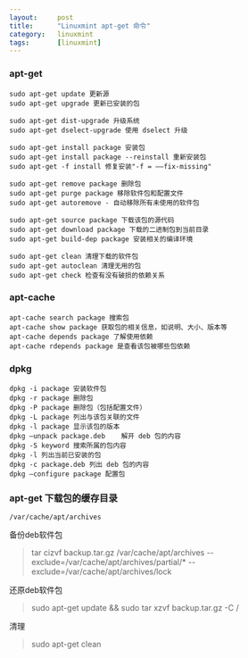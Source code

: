 ```yaml
---
layout:		post
title:  	"Linuxmint apt-get 命令"
category: 	linuxmint
tags:		[linuxmint]
---
```


### apt-get

	sudo apt-get update 更新源
	sudo apt-get upgrade 更新已安装的包

	sudo apt-get dist-upgrade 升级系统
	sudo apt-get dselect-upgrade 使用 dselect 升级

	sudo apt-get install package 安装包
	sudo apt-get install package --reinstall 重新安装包
	sudo apt-get -f install 修复安装"-f = ——fix-missing"

	sudo apt-get remove package 删除包
	sudo apt-get purge package 移除软件包和配置文件
	sudo apt-get autoremove - 自动移除所有未使用的软件包

	sudo apt-get source package 下载该包的源代码
	sudo apt-get download package 下载的二进制包到当前目录
	sudo apt-get build-dep package 安装相关的编译环境

	sudo apt-get clean 清理下载的软件包
	sudo apt-get autoclean 清理无用的包
	sudo apt-get check 检查有没有破损的依赖关系

### apt-cache

	apt-cache search package 搜索包
	apt-cache show package 获取包的相关信息，如说明、大小、版本等
	apt-cache depends package 了解使用依赖
	apt-cache rdepends package 是查看该包被哪些包依赖

### dpkg

	dpkg -i package 安装软件包
	dpkg -r package	删除包
	dpkg -P package	删除包（包括配置文件）
	dpkg -L package	列出与该包关联的文件
	dpkg -l package	显示该包的版本
	dpkg –unpack package.deb	解开 deb 包的内容
	dpkg -S keyword	搜索所属的包内容
	dpkg -l	列出当前已安装的包
	dpkg -c package.deb	列出 deb 包的内容
	dpkg –configure package	配置包

### apt-get 下载包的缓存目录

	/var/cache/apt/archives

备份deb软件包	
> tar cizvf backup.tar.gz /var/cache/apt/archives --exclude=/var/cache/apt/archives/partial/* --exclude=/var/cache/apt/archives/lock

还原deb软件包
> sudo apt-get update && sudo tar xzvf backup.tar.gz -C /

清理
> sudo apt-get clean 

